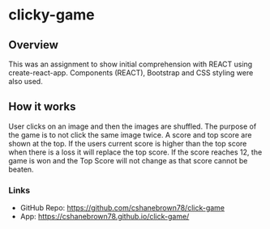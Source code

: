 # clicky-game

## Overview
This was an assignment to show initial comprehension with REACT using create-react-app.  Components (REACT), Bootstrap and CSS styling were also used.

## How it works
User clicks on an image and then the images are shuffled.  The purpose of the game is to not click the same image twice.  A score and top score are shown at the top.  If the users current score is higher than the top score when there is a loss it will replace the top score.  If the score reaches 12, the game is won and the Top Score will not change as that score cannot be beaten.

### Links
* GitHub Repo: https://github.com/cshanebrown78/click-game
* App: https://cshanebrown78.github.io/click-game/